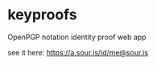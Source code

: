 # keyproofs
OpenPGP notation identity proof web app

see it here: <https://a.sour.is/id/me@sour.is>
